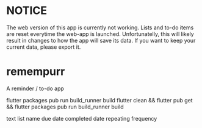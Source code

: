 # NOTICE
The web version of this app is currently not working. Lists and to-do items are reset everytime the web-app is launched.
Unfortunatelly, this will likely result in changes to how the app will save its data. If you want to keep your current data, please export it.

# remempurr
A reminder / to-do app

flutter packages pub run build_runner build
flutter clean && flutter pub get && flutter packages pub run build_runner build

text
list name
due date
completed date
repeating frequency
